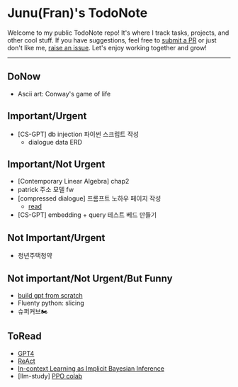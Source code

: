 # Junu(Fran)'s TodoNote
Welcome to my public TodoNote repo! It's where I track tasks, projects, and other cool stuff. If you have suggestions, feel free to [submit a PR](https://github.com/junuMoon/TodoNote/pulls) or just don't like me, [raise an issue](https://github.com/junuMoon/TodoNote/issues). Let's enjoy working together and grow!

---

## DoNow
- Ascii art: Conway's game of life
    
## Important/Urgent
- [CS-GPT] db injection 파이썬 스크립트 작성
    - dialogue data ERD

## Important/Not Urgent
- [Contemporary Linear Algebra] chap2
- patrick 주소 모델 fw 
- [compressed dialogue] 프롬프트 노하우 페이지 작성
    - [read](https://news.hada.io/topic?id=8974&utm_source=slack&utm_medium=bot&utm_campaign=T03DX7FH9DK)
- [CS-GPT] embedding + query 테스트 베드 만들기 

## Not Important/Urgent
- 청년주택청약

## Not important/Not Urgent/But Funny
- [build gpt from scratch](https://youtu.be/kCc8FmEb1nY)
- Fluenty python: slicing
- 슈퍼커브🏍️

## ToRead
- [GPT4](https://arxiv.org/pdf/2303.08774.pdf)
- [ReAct](https://arxiv.org/pdf/2210.03629.pdf)
- [In-context Learning as Implicit Bayesian Inference](https://arxiv.org/pdf/2111.02080.pdf) 
- [llm-study] [PPO colab](https://colab.research.google.com/drive/1tHY9HldOkZjjhdjbAOzY9wVxLtAuDLdl?usp=sharing) 
